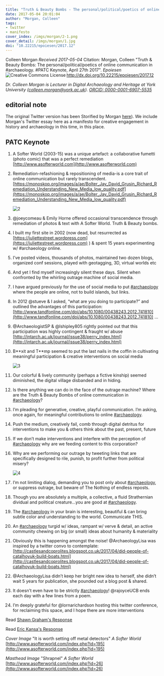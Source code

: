 ```yaml
---
title: "Truth & Beauty Bombs - The personal/political/poetics of online communication in #archaeology"
date: 2017-05-04 20:01:04
author: "Morgan, Colleen"
tags:
- twitter
- manifesto
cover_index: /imgs/morgan/2-1.png
cover_detail: /imgs/morgan/1.jpg
doi: "10.22215/epoiesen/2017.12"
---
```

Colleen Morgan
_Received 2017-05-04_
Citation: Morgan, Colleen "Truth & Beauty Bombs: The personal/political/poetics of online communication in \#archaeology. \#PATC Keynote, April 27th 2017". _Epoiesen_ http://dx.doi.org/10.22215/epoiesen/2017.12
<a rel="license" href="http://creativecommons.org/licenses/by/4.0/"><img alt="Creative Commons License" style="border-width:0" src="https://i.creativecommons.org/l/by/4.0/80x15.png" align="left" /></a><br />

_Dr. Colleen Morgan is Lecturer in Digital Archaeology and Heritage at York University (colleen.morgan@york.ac.uk). [ORCID: 0000-0001-6907-5535](http://orcid.org/0000-0001-6907-5535)_

## editorial note
The original Twitter version has been Storified by Morgan [here](https://storify.com/clmorgan/patc-keynote)). We include Morgan's Twitter essay here as a manifesto for creative engagement in history and archaeology in this time, in this place.

## PATC Keynote

1. A Softer World (2003-15) was a unique artefact: a collaborative fumetti (photo comic) that was a perfect remediation  [http://www.asofterworld.com](http://www.asofterworld.com)

2. Remediation-refashioning & repositioning of media-is a core trait of online communication but rarely transcendent.  [https://monoskop.org/images/a/ae/Bolter_Jay_David_Grusin_Richard_Remediation_Understanding_New_Media_low_quality.pdf](https://monoskop.org/images/a/ae/Bolter_Jay_David_Grusin_Richard_Remediation_Understanding_New_Media_low_quality.pdf)

    ![2](/imgs/morgan/2.jpg)
3. @joeycomeau & Emily Horne offered occasional transcendence through remediation of photos & text with A Softer World. Truth & Beauty bombs.

4. I built my first site in 2002 (now dead, but resurrected as [https://juliettestreet.wordpress.com](https://juliettestreet.wordpress.com) ) & spent 15 years experimenting w/ #archaeology online.

5. I’ve posted videos, thousands of photos, maintained two dozen blogs, organized conf sessions, played with geotagging, 3D, virtual worlds etc

6. And yet I find myself increasingly silent these days. Silent when confronted by the whirling outrage machine of social media.

7. I have argued previously for the use of social media to put [\#archaeology](https://twitter.com/search?q=archaeology&src=typd) where the people are online, not to build islands, but links.

8. In 2012 @stueve & I asked, “what are you doing to participate?” and outlined the advantages of this participation:  [http://www.tandfonline.com/doi/abs/10.1080/00438243.2012.741810](http://www.tandfonline.com/doi/abs/10.1080/00438243.2012.741810) …

9. @ArchaeologistSP & @lshipley805 rightly pointed out that this participation was highly contingent & fraught w/ abuse  [http://intarch.ac.uk/journal/issue38/perry_index.html](http://intarch.ac.uk/journal/issue38/perry_index.html)

10. B\*\*xit and T\*\*mp seemed to put the last nails in the coffin in cultivating meaningful participation & creative interventions on social media

    ![3](/imgs/morgan/3.jpg)
11. Our colorful & lively community (perhaps a fictive kinship) seemed diminished, the digital village disbanded and in hiding.

12. Is there anything we can do in the face of the outrage machine? Where are the Truth & Beauty Bombs of online communication in [\#archaeology](https://twitter.com/search?q=archaeology&src=typd)?

13. I’m pleading for generative, creative, playful communication. I’m asking, once again, for meaningful contributions to online [\#archaeology](https://twitter.com/search?q=archaeology&src=typd).

14. Push the medium, creatively fail, comb through digital detritus for interventions to make you & others think about the past, present, future

15. If we don’t make interventions and interfere with the perception of [\#archaeology](https://twitter.com/search?q=archaeology&src=typd) why are we feeding content to this corporation?

16. Why are we performing our outrage by tweeting links that are specifically designed to rile, punish, to profit further from political misery?

    ![4](/imgs/morgan/4.jpg)
17. I’m not limiting dialog, demanding you to post only about [\#archaeology](https://twitter.com/search?q=archaeology&src=typd), or suppress outrage, but beware of The Nothing of endless reposts.

18. Though you are absolutely a multiple, a collective, a fluid Strathernian dividual and political creature...you are good at [\#archaeology](https://twitter.com/search?q=archaeology&src=typd).

19. The [\#archaeology](https://twitter.com/search?q=archaeology&src=typd) in your brain is interesting, beautiful & can bring subtle color and understanding to the world. Communicate THIS.

20. An [\#archaeology](https://twitter.com/search?q=archaeology&src=typd) turgid w/ ideas, rampant w/ verve & detail, an active community chewing on big (or small) ideas about humanity & materiality

21. Obviously this is happening amongst the noise! @ArchaeologyLisa was inspired by a twitter convo to contemplate:  [http://castlesandcoprolites.blogspot.co.uk/2017/04/did-people-of-catalhoyuk-build-boats.html](http://castlesandcoprolites.blogspot.co.uk/2017/04/did-people-of-catalhoyuk-build-boats.html)

22. @ArchaeologyLisa didn’t keep her bright new idea to herself, she didn’t wait 5 years for publication, she pounded out a blog post & shared.

23. It doesn’t even have to be strictly [\#archaeology](https://twitter.com/search?q=archaeology&src=typd)! @rajoyceUCB ends each day with a few lines from a poem.

24. I’m deeply grateful for @lornarichardson hosting this twitter conference, for reclaiming this space, and I hope there are more interventions

Read [Shawn Graham's Response](/2017/09/15/truth-and-beauty-bombs-response1-md/)

Read [Eric Kansa's Response](/2017/09/21/truth-and-beauty-bombs-response-2/)

_Cover Image_ "It is worth setting off metal detectors" _A Softer World_ [http://www.asofterworld.com/index.php?id=195](http://www.asofterworld.com/index.php?id=195)

_Masthead Image_ "Shrapnel" _A Softer World_ [http://www.asofterworld.com/index.php?id=26](http://www.asofterworld.com/index.php?id=26)
